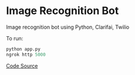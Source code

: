 # Image Recognition Bot
Image recognition bot using Python, Clarifai, Twilio

To run:
``` python
python app.py
ngrok http 5000
```

[Code Source](https://www.twilio.com/blog/2017/06/image-recognition-in-python-with-the-clarifai-api-and-twilio-mms.html?utm_source=youtube&utm_medium=video&utm_campaign=mms_imagerec_python)

